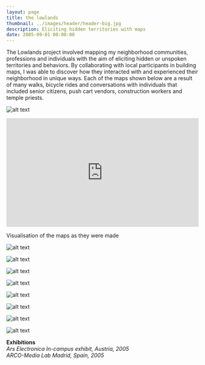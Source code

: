 ```yaml
---
layout: page
title: the lowlands
thumbnail: ../images/header/header-big.jpg
description: Eliciting hidden territories with maps
date: 2005-09-01 00:00:00
---
```


The Lowlands project involved mapping my neighborhood communities, professions and individuals with the aim of eliciting hidden or unspoken territories and behaviors. By collaborating with local participants in building maps, I was able to discover how they interacted with and experienced their neighborhood in unique ways. Each of the maps shown below are a result of many walks, bicycle rides and conversations with individuals that included senior citizens, push cart vendors, construction workers and temple priests.

![alt text][1]

<div style="padding:56.25% 0 0 0;position:relative;"><iframe src="https://player.vimeo.com/video/904781843?badge=0&amp;autopause=0&amp;player_id=0&amp;app_id=58479" frameborder="0" allow="autoplay; fullscreen; picture-in-picture" style="position:absolute;top:0;left:0;width:100%;height:100%;" title="Lowlands: Visualisations of GPS Mapping"></iframe></div><script src="https://player.vimeo.com/api/player.js"></script>  

Visualisation of the maps as they were made

![alt text][2]

![alt text][3]

![alt text][4]

![alt text][5]

![alt text][6]

![alt text][7]

![alt text][8]

![alt text][9]

**Exhibitions**  
*Ars Electronica In-campus exhibit, Austria, 2005*  
*ARCO-Media Lab Madrid, Spain, 2005*

[1]: /images/lowlands/01.jpg "Title"
[2]: /images/lowlands/02.jpg "Title"
[3]: /images/lowlands/03.jpg "Title"
[4]: /images/lowlands/04.jpg "Title"
[5]: /images/lowlands/05.jpg "Title"
[6]: /images/lowlands/06.jpg "Title"
[7]: /images/lowlands/07.jpg "Title"
[8]: /images/lowlands/08.jpg "Title"
[9]: /images/lowlands/09.jpg "Title"